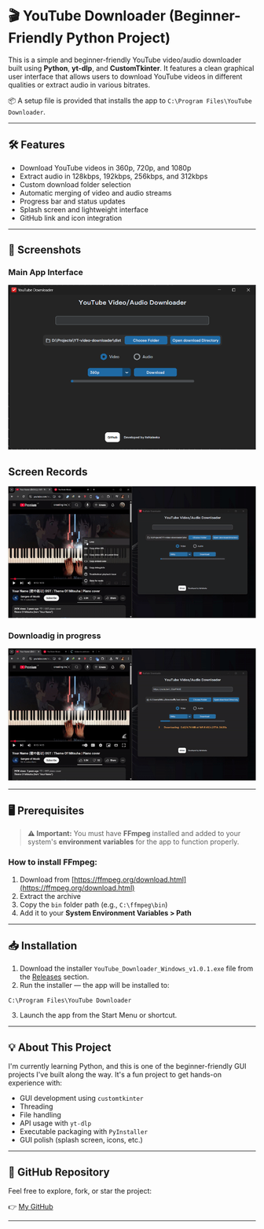 
# 🎬 YouTube Downloader (Beginner-Friendly Python Project)

This is a simple and beginner-friendly YouTube video/audio downloader built using **Python**, **yt-dlp**, and **CustomTkinter**. It features a clean graphical user interface that allows users to download YouTube videos in different qualities or extract audio in various bitrates.

📦 A setup file is provided that installs the app to `C:\Program Files\YouTube Downloader`.

---

## 🛠️ Features

* Download YouTube videos in 360p, 720p, and 1080p
* Extract audio in 128kbps, 192kbps, 256kbps, and 312kbps
* Custom download folder selection
* Automatic merging of video and audio streams
* Progress bar and status updates
* Splash screen and lightweight interface
* GitHub link and icon integration

---

## 📸 Screenshots

### Main App Interface
![App Screenshot](/Screenshot.png)


## Screen Records
![Download GIF](preview1.gif)

### Downloadig in progress
![Downloading in progress](preview2.gif)

---

## 🖥️ Prerequisites

> **⚠️ Important:** You must have **FFmpeg** installed and added to your system's **environment variables** for the app to function properly.

### How to install FFmpeg:

1. Download from [https://ffmpeg.org/download.html](https://ffmpeg.org/download.html)
2. Extract the archive
3. Copy the `bin` folder path (e.g., `C:\ffmpeg\bin`)
4. Add it to your **System Environment Variables > Path**

---

## 📥 Installation

1. Download the installer `YouTube_Downloader_Windows_v1.0.1.exe` file from the [Releases](https://github.com/itsNaleeka/YT-video-downloader/releases/tag/Release) section.
2. Run the installer — the app will be installed to:

```
C:\Program Files\YouTube Downloader
```

3. Launch the app from the Start Menu or shortcut.

---

## 💡 About This Project

I'm currently learning Python, and this is one of the beginner-friendly GUI projects I've built along the way. It's a fun project to get hands-on experience with:

* GUI development using `customtkinter`
* Threading
* File handling
* API usage with `yt-dlp`
* Executable packaging with `PyInstaller`
* GUI polish (splash screen, icons, etc.)

---

## 🐙 GitHub Repository

Feel free to explore, fork, or star the project:

👉 [My GitHub](https://github.com/itsNaleeka/YT-video-downloader/)

---
